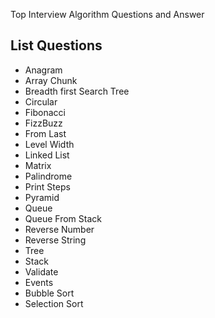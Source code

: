 Top Interview Algorithm Questions and Answer

## List Questions

- Anagram
- Array Chunk
- Breadth first Search Tree
- Circular
- Fibonacci
- FizzBuzz
- From Last
- Level Width
- Linked List
- Matrix
- Palindrome
- Print Steps
- Pyramid
- Queue
- Queue From Stack
- Reverse Number
- Reverse String
- Tree
- Stack
- Validate
- Events
- Bubble Sort
- Selection Sort




